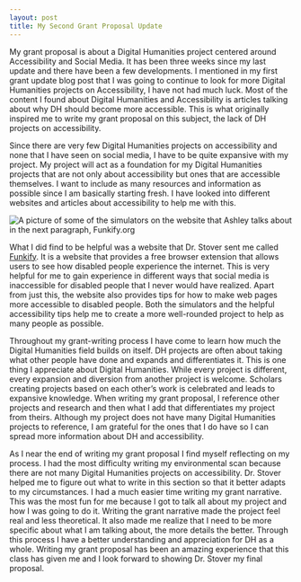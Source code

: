```yaml
---
layout: post
title: My Second Grant Proposal Update
---
```


My grant proposal is about a Digital Humanities project centered around Accessibility and Social Media. It has been three weeks since my last update and there have been a few developments. I mentioned in my first grant update blog post that I was going to continue to look for more Digital Humanities projects on Accessibility, I have not had much luck. Most of the content I found about Digital Humanities and Accessibility is articles talking about why DH should become more accessible. This is what originally inspired me to write my grant proposal on this subject, the lack of DH projects on accessibility.

Since there are very few Digital Humanities projects on accessibility and none that I have seen on social media, I have to be quite expansive with my project. My project will act as a foundation for my Digital Humanities projects that are not only about accessibility but ones that are accessible themselves. I want to include as many resources and information as possible since I am basically starting fresh. I have looked into different websites and articles about accessibility to help me with this.

![A picture of some of the simulators on the website that Ashley talks about in the next paragraph, Funkify.org](https://ashleymentz.github.io/ashleymentzblog/images/Simulators.png)

What I did find to be helpful was a website that Dr. Stover sent me called [Funkify](https://www.funkify.org/simulators/?v=f003c44deab6). It is a website that provides a free browser extension that allows users to see how disabled people experience the internet. This is very helpful for me to gain experience in different ways that social media is inaccessible for disabled people that I never would have realized. Apart from just this, the website also provides tips for how to make web pages more accessible to disabled people. Both the simulators and the helpful accessibility tips help me to create a more well-rounded project to help as many people as possible.

Throughout my grant-writing process I have come to learn how much the Digital Humanities field builds on itself. DH projects are often about taking what other people have done and expands and differentiates it. This is one thing I appreciate about Digital Humanities. While every project is different, every expansion and diversion from another project is welcome. Scholars creating projects based on each other’s work is celebrated and leads to expansive knowledge. When writing my grant proposal, I reference other projects and research and then what I add that differentiates my project from theirs. Although my project does not have many Digital Humanities projects to reference, I am grateful for the ones that I do have so I can spread more information about DH and accessibility.

As I near the end of writing my grant proposal I find myself reflecting on my process. I had the most difficulty writing my environmental scan because there are not many Digital Humanities projects on accessibility. Dr. Stover helped me to figure out what to write in this section so that it better adapts to my circumstances. I had a much easier time writing my grant narrative. This was the most fun for me because I got to talk all about my project and how I was going to do it. Writing the grant narrative made the project feel real and less theoretical. It also made me realize that I need to be more specific about what I am talking about, the more details the better. Through this process I have a better understanding and appreciation for DH as a whole. Writing my grant proposal has been an amazing experience that this class has given me and I look forward to showing Dr. Stover my final proposal.
